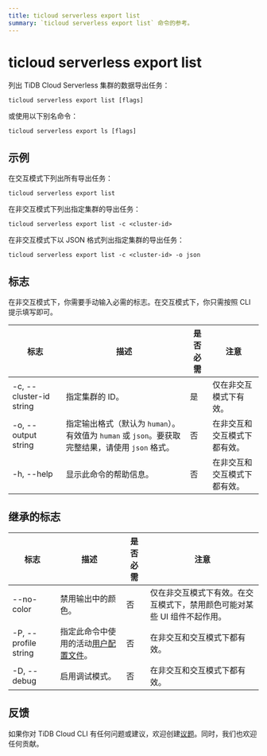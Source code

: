 ```yaml
---
title: ticloud serverless export list
summary: `ticloud serverless export list` 命令的参考。
---
```


# ticloud serverless export list

列出 TiDB Cloud Serverless 集群的数据导出任务：

```shell
ticloud serverless export list [flags]
```

或使用以下别名命令：

```shell
ticloud serverless export ls [flags]
```

## 示例

在交互模式下列出所有导出任务：

```shell
ticloud serverless export list
```

在非交互模式下列出指定集群的导出任务：

```shell
ticloud serverless export list -c <cluster-id>
```

在非交互模式下以 JSON 格式列出指定集群的导出任务：

```shell
ticloud serverless export list -c <cluster-id> -o json
```

## 标志

在非交互模式下，你需要手动输入必需的标志。在交互模式下，你只需按照 CLI 提示填写即可。

| 标志                    | 描述                                                                                                              | 是否必需 | 注意                                                 |
|-------------------------|--------------------------------------------------------------------------------------------------------------------------|----------|------------------------------------------------------|
| -c, --cluster-id string | 指定集群的 ID。                                                                                 | 是      | 仅在非交互模式下有效。                  |
| -o, --output string     | 指定输出格式（默认为 `human`）。有效值为 `human` 或 `json`。要获取完整结果，请使用 `json` 格式。 | 否       | 在非交互和交互模式下都有效。 |
| -h, --help              | 显示此命令的帮助信息。                                                                                        | 否       | 在非交互和交互模式下都有效。 |

## 继承的标志

| 标志                 | 描述                                                                                          | 是否必需 | 注意                                                                                                             |
|----------------------|------------------------------------------------------------------------------------------------------|----------|------------------------------------------------------------------------------------------------------------------|
| --no-color           | 禁用输出中的颜色。                                                                            | 否       | 仅在非交互模式下有效。在交互模式下，禁用颜色可能对某些 UI 组件不起作用。 |
| -P, --profile string | 指定此命令中使用的活动[用户配置文件](/tidb-cloud/cli-reference.md#user-profile)。 | 否       | 在非交互和交互模式下都有效。                                                             |
| -D, --debug          | 启用调试模式。                                                                                   | 否       | 在非交互和交互模式下都有效。                                                             |

## 反馈

如果你对 TiDB Cloud CLI 有任何问题或建议，欢迎创建[议题](https://github.com/tidbcloud/tidbcloud-cli/issues/new/choose)。同时，我们也欢迎任何贡献。
